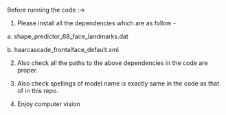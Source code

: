 Before running the code :->
1. Please install all the dependencies which are as follow -

a. shape_predictor_68_face_landmarks.dat

b. haarcascade_frontalface_default.xml
   
2. Also check all the paths to the above dependencies in the code are proper.

3. Also check spellings of model name is exactly same in the code as that of in this repo.

4. Enjoy computer vision
